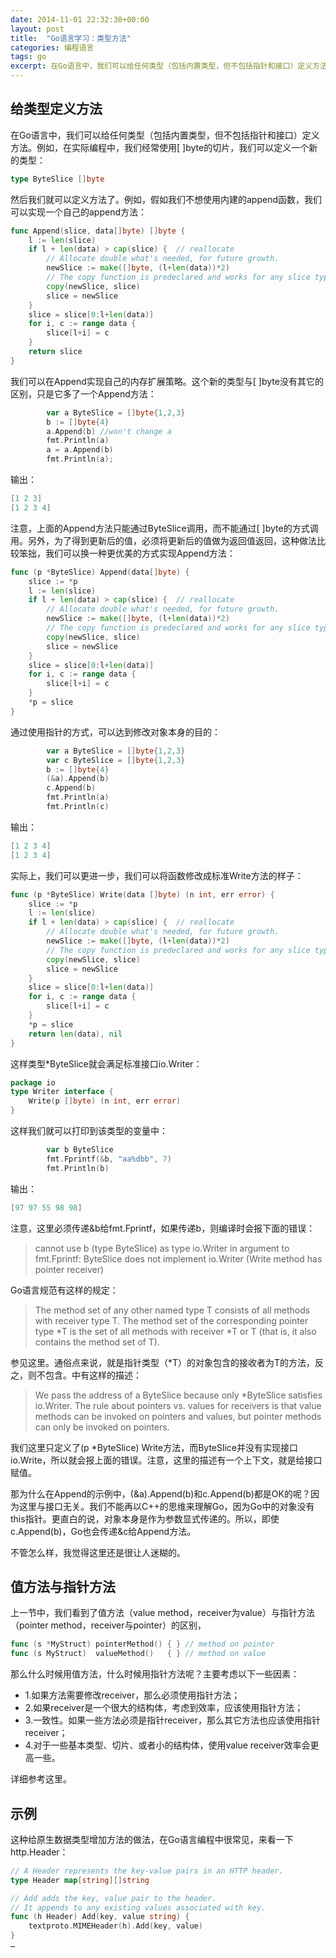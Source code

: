 ```yaml
---
date: 2014-11-01 22:32:30+00:00
layout: post
title:  "Go语言学习：类型方法"
categories: 编程语言
tags: go
excerpt: 在Go语言中，我们可以给任何类型（包括内置类型，但不包括指针和接口）定义方法，这给了编程极大的灵活
---
```


给类型定义方法
------
在Go语言中，我们可以给任何类型（包括内置类型，但不包括指针和接口）定义方法。例如，在实际编程中，我们经常使用[ ]byte的切片，我们可以定义一个新的类型：

```go
type ByteSlice []byte
```
然后我们就可以定义方法了。例如，假如我们不想使用内建的append函数，我们可以实现一个自己的append方法：

```go
func Append(slice, data[]byte) []byte {
    l := len(slice)
    if l + len(data) > cap(slice) {  // reallocate
        // Allocate double what's needed, for future growth.
        newSlice := make([]byte, (l+len(data))*2)
        // The copy function is predeclared and works for any slice type.
        copy(newSlice, slice)
        slice = newSlice
    }
    slice = slice[0:l+len(data)]
    for i, c := range data {
        slice[l+i] = c
    }
    return slice
}
```
我们可以在Append实现自己的内存扩展策略。这个新的类型与[ ]byte没有其它的区别，只是它多了一个Append方法：

```go
        var a ByteSlice = []byte{1,2,3}
        b := []byte{4}
        a.Append(b) //won't change a
        fmt.Println(a)
        a = a.Append(b)
        fmt.Println(a);
```
输出：

```go
[1 2 3]
[1 2 3 4]
```
注意，上面的Append方法只能通过ByteSlice调用，而不能通过[ ]byte的方式调用。另外，为了得到更新后的值，必须将更新后的值做为返回值返回，这种做法比较笨拙，我们可以换一种更优美的方式实现Append方法：

```go
func (p *ByteSlice) Append(data[]byte) {
    slice := *p
    l := len(slice)
    if l + len(data) > cap(slice) {  // reallocate
        // Allocate double what's needed, for future growth.
        newSlice := make([]byte, (l+len(data))*2)
        // The copy function is predeclared and works for any slice type.
        copy(newSlice, slice)
        slice = newSlice
    }
    slice = slice[0:l+len(data)]
    for i, c := range data {
        slice[l+i] = c
    }
    *p = slice
}
```
通过使用指针的方式，可以达到修改对象本身的目的：

```go
        var a ByteSlice = []byte{1,2,3}
        var c ByteSlice = []byte{1,2,3}
        b := []byte{4}
        (&a).Append(b)
        c.Append(b)
        fmt.Println(a)
        fmt.Println(c)
```
输出：

```go
[1 2 3 4]
[1 2 3 4]
```
实际上，我们可以更进一步，我们可以将函数修改成标准Write方法的样子：

```go
func (p *ByteSlice) Write(data []byte) (n int, err error) {
    slice := *p
    l := len(slice)
    if l + len(data) > cap(slice) {  // reallocate
        // Allocate double what's needed, for future growth.
        newSlice := make([]byte, (l+len(data))*2)
        // The copy function is predeclared and works for any slice type.
        copy(newSlice, slice)
        slice = newSlice
    }
    slice = slice[0:l+len(data)]
    for i, c := range data {
        slice[l+i] = c
    }
    *p = slice
    return len(data), nil
}
```
这样类型*ByteSlice就会满足标准接口io.Writer：

```go
package io
type Writer interface {
	Write(p []byte) (n int, err error)
}
```
这样我们就可以打印到该类型的变量中：

```go
        var b ByteSlice
        fmt.Fprintf(&b, "aa%dbb", 7)
        fmt.Println(b)
```
输出：

```go
[97 97 55 98 98]
```
注意，这里必须传递&b给fmt.Fprintf，如果传递b，则编译时会报下面的错误：

> cannot use b (type ByteSlice) as type io.Writer in argument to fmt.Fprintf:
>	ByteSlice does not implement io.Writer (Write method has pointer receiver)

Go语言规范有这样的规定：

> The method set of any other named type T consists of all methods with receiver type T. The method set of the corresponding pointer type *T is the set of all methods with receiver *T or T (that is, it also contains the method set of T).

参见这里。通俗点来说，就是指针类型（*T）的对象包含的接收者为T的方法，反之，则不包含。<effective go>中有这样的描述：

> We pass the address of a ByteSlice because only *ByteSlice satisfies io.Writer. The rule about pointers vs. values for receivers is that value methods can be invoked on pointers and values, but pointer methods can only be invoked on pointers.

我们这里只定义了(p *ByteSlice) Write方法，而ByteSlice并没有实现接口io.Write，所以就会报上面的错误。注意，这里的描述有一个上下文，就是给接口赋值。

那为什么在Append的示例中，(&a).Append(b)和c.Append(b)都是OK的呢？因为这里与接口无关。我们不能再以C++的思维来理解Go，因为Go中的对象没有this指针。更直白的说，对象本身是作为参数显式传递的。所以，即使c.Append(b)，Go也会传递&c给Append方法。

不管怎么样，我觉得这里还是很让人迷糊的。

值方法与指针方法
------
上一节中，我们看到了值方法（value method，receiver为value）与指针方法（pointer method，receiver与pointer）的区别，

```go
func (s *MyStruct) pointerMethod() { } // method on pointer
func (s MyStruct)  valueMethod()   { } // method on value
```
那么什么时候用值方法，什么时候用指针方法呢？主要考虑以下一些因素：

  - 1.如果方法需要修改receiver，那么必须使用指针方法；
  - 2.如果receiver是一个很大的结构体，考虑到效率，应该使用指针方法；
  - 3.一致性。如果一些方法必须是指针receiver，那么其它方法也应该使用指针receiver；
  - 4.对于一些基本类型、切片、或者小的结构体，使用value receiver效率会更高一些。

详细参考这里。

示例
------
这种给原生数据类型增加方法的做法，在Go语言编程中很常见，来看一下http.Header：

```go
// A Header represents the key-value pairs in an HTTP header.
type Header map[string][]string

// Add adds the key, value pair to the header.
// It appends to any existing values associated with key.
func (h Header) Add(key, value string) {
    textproto.MIMEHeader(h).Add(key, value)
}
…
```
